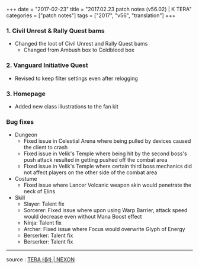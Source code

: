 +++
date = "2017-02-23"
title = "2017.02.23 patch notes (v56.02) | K TERA"
categories = ["patch notes"]
tags = ["2017", "v56", "translation"]
+++

### 1. Civil Unrest & Rally Quest bams
- Changed the loot of Civil Unrest and Rally Quest bams
  - Changed from Ambush box to Coldblood box

### 2. Vanguard Initiative Quest
- Revised to keep filter settings even after relogging

### 3. Homepage
- Added new class illustrations to the fan kit

### Bug fixes
- Dungeon
  - Fixed issue in Celestial Arena where being pulled by devices caused the client to crash
  - Fixed issue in Velik's Temple where being hit by the second boss's push attack resulted in getting pushed off the combat area
  - Fixed issue in Velik's Temple where certain third boss mechanics did not affect players on the other side of the combat area
- Costume
  - Fixed issue where Lancer Volcanic weapon skin would penetrate the neck of Elins
- Skill
  - Slayer: Talent fix
  - Sorcerer: Fixed issue where upon using Warp Barrier, attack speed would decrease even without Mana Boost effect
  - Ninja: Talent fix
  - Archer: Fixed issue where Focus would overwrite Glyph of Energy
  - Berserker: Talent fix
  - Berserker: Talent fix

----

source : [TERA 테라 | NEXON](http://tera.nexon.com/news/update/view.aspx?n4articlesn=265)

